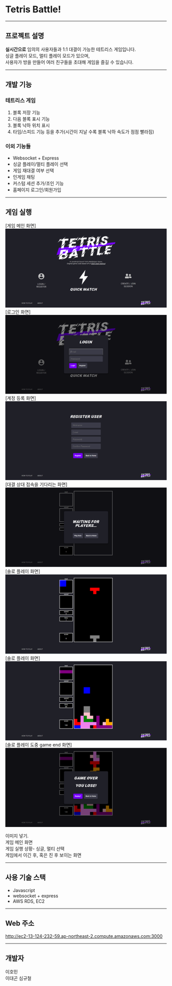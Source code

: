 # Tetris Battle!

---

## 프로젝트 설명

**실시간으로** 임의의 사용자들과 1:1 대결이 가능한 테트리스 게임입니다.  
싱글 플레이 모드, 멀티 플레이 모드가 있으며,  
사용자가 방을 만들어 여러 친구들을 초대해 게임을 즐길 수 있습니다.

---

## 개발 기능

### 테트리스 게임

1. 블록 저장 기능
2. 다음 블록 표시 기능
3. 블록 낙하 위치 표시
4. 타임/스피드 기능 등을 추가(시간이 지날 수록 블록 낙하 속도가 점점 빨라짐)

### 이외 기능들

- Websocket + Express
- 싱글 플레이/멀티 플레이 선택
- 게임 재대결 여부 선택
- 인게임 채팅
- 커스텀 세션 추가/조인 기능
- 홈페이지 로그인/회원가입

---

## 게임 실행

[게임 메인 화면]
![main](capture_image/1.PNG)
[로그인 화면]
![main](capture_image/2.PNG)
[계정 등록 화면]
![main](capture_image/3.PNG)
[대결 상대 접속을 기다리는 화면]
![main](capture_image/4.PNG)
[솔로 플레이 화면]
![main](capture_image/5.PNG)
[솔로 플레이 화면]
![main](capture_image/6.PNG)
[솔로 플레이 도중 game end 화면]
![main](capture_image/7.PNG)

이미지 넣기.  
게임 메인 화면  
게임 실행 상황- 싱글, 멀티 선택  
게임에서 이긴 후, 혹은 진 후 보이는 화면

---

## 사용 기술 스택

- Javascript
- websocket + express
- AWS RDS, EC2

---

## Web 주소

http://ec2-13-124-232-59.ap-northeast-2.compute.amazonaws.com:3000

---

## 개발자

이호민  
이대곤
심규철
